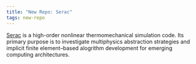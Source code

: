 ```yaml
---
title: "New Repo: Serac"
tags: new-repo
---
```


[Serac](https://github.com/LLNL/serac) is a high-order nonlinear thermomechanical simulation code. Its primary purpose is to investigate multiphysics abstraction strategies and implicit finite element–based alogrithm development for emerging computing architectures.
